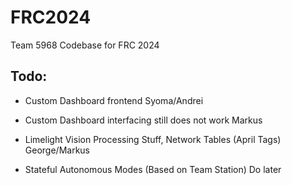 # FRC2024

Team 5968 Codebase for FRC 2024 

## Todo:

- Custom Dashboard frontend Syoma/Andrei

- Custom Dashboard interfacing still does not work Markus

- Limelight Vision Processing Stuff, Network Tables (April Tags) George/Markus

- Stateful Autonomous Modes (Based on Team Station) Do later
